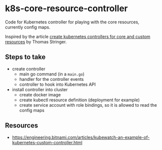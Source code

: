 # k8s-core-resource-controller

Code for Kubernetes controller for playing with the core resources, currently config maps.

Inspired by the article [create kubernetes controllers for core and custom resources](https://medium.com/@trstringer/create-kubernetes-controllers-for-core-and-custom-resources-62fc35ad64a3) 
by Thomas Stringer.

## Steps to take

* create controller
    * main go command (in a `main.go`)
    * handler for the controller events
    * controller to hook into Kubernetes API
* install controller into cluster
    * create docker image
    * create kubectl resource definition (deployment for example)
    * create service account with role bindings, so it is allowed to read the config maps

## Resources

* https://engineering.bitnami.com/articles/kubewatch-an-example-of-kubernetes-custom-controller.html

